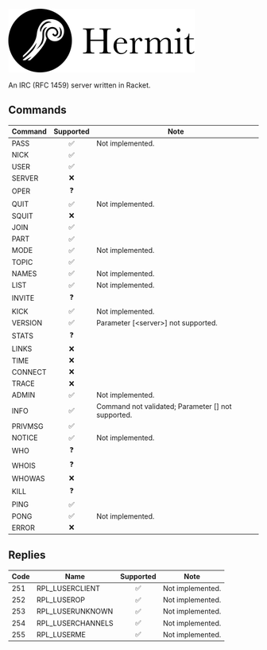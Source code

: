 ![Alt text](./logo.svg)

An IRC (RFC 1459) server written in Racket.

## Commands

| Command  | Supported | Note |
| -------- | :-------: | ---- |
| PASS     | ✅ | Not implemented.
| NICK     | ✅ |
| USER     | ✅ |
| SERVER   | ❌ |
| OPER     | ❓ |
| QUIT     | ✅ | Not implemented.
| SQUIT    | ❌ |
| JOIN     | ✅ |
| PART     | ✅ |
| MODE     | ✅ | Not implemented.
| TOPIC    | ✅ |
| NAMES    | ✅ | Not implemented.
| LIST     | ✅ | Not implemented.
| INVITE   | ❓ |
| KICK     | ✅ | Not implemented.
| VERSION  | ✅ | Parameter [\<server\>] not supported.
| STATS    | ❓ |
| LINKS    | ❌ |
| TIME     | ❌ |
| CONNECT  | ❌ |
| TRACE    | ❌ |
| ADMIN    | ✅ | Not implemented.
| INFO     | ✅ | Command not validated; Parameter [<server>] not supported.
| PRIVMSG  | ✅ |
| NOTICE   | ✅ | Not implemented.
| WHO      | ❓ |
| WHOIS    | ❓ |
| WHOWAS   | ❌ |
| KILL     | ❓ |
| PING     | ✅ |
| PONG     | ✅ | Not implemented.
| ERROR    | ❌ |

## Replies 
| Code | Name                | Supported | Note |
| ---- | --------------------| :-------: | ---- |
| 251  | RPL_LUSERCLIENT     | ✅ | Not implemented.
| 252  | RPL_LUSEROP         | ✅ | Not implemented.
| 253  | RPL_LUSERUNKNOWN    | ✅ | Not implemented.
| 254  | RPL_LUSERCHANNELS   | ✅ | Not implemented.
| 255  | RPL_LUSERME         | ✅ | Not implemented.